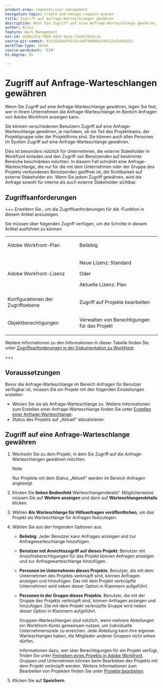 ```yaml
---
product-area: requests;user-management
navigation-topic: create-and-manage-request-queues
title: Zugriff auf Anfrage-Warteschlangen gewähren
description: Wenn Sie Zugriff auf eine Anfrage-Warteschlange gewähren, legen Sie fest, wer in Ihrem Unternehmen die Anfrage-Warteschlange im Bereich Anfragen von Adobe Workfront anzeigen kann.
author: Alina
feature: Work Management
exl-id: eb88c32a-f8b8-42d3-9a3a-72c62fd1dc3a
source-git-commit: 6311526ddf9143c4a979d8bbac96312a3b0e8151
workflow-type: tm+mt
source-wordcount: '519'
ht-degree: 0%

---
```


# Zugriff auf Anfrage-Warteschlangen gewähren

Wenn Sie Zugriff auf eine Anfrage-Warteschlange gewähren, legen Sie fest, wer in Ihrem Unternehmen die Anfrage-Warteschlange im Bereich Anfragen von Adobe Workfront anzeigen kann.

Sie können verschiedenen Benutzern Zugriff auf eine Anfrage-Warteschlange gewähren, je nachdem, ob sie Teil des Projektteams, der Projektgruppe oder der Projektfirma sind. Sie können auch allen Personen im System Zugriff auf eine Anfrage-Warteschlange gewähren. 

Dies ist besonders nützlich für Unternehmen, die externe Stakeholder in Workfront einladen und den Zugriff von Benutzenden auf bestimmte Bereiche beschränken möchten. In diesem Fall schränkt eine Anfrage-Warteschlange, die nur für die mit dem Unternehmen oder der Gruppe des Projekts verbundenen Benutzenden geöffnet ist, die Sichtbarkeit auf externe Stakeholder ein. Wenn Sie jedem Zugriff gewähren, wird die Anfrage sowohl für interne als auch externe Stakeholder sichtbar.

## Zugriffsanforderungen

+++ Erweitern Sie , um die Zugriffsanforderungen für die -Funktion in diesem Artikel anzuzeigen.

Sie müssen über folgenden Zugriff verfügen, um die Schritte in diesem Artikel ausführen zu können:

<table style="table-layout:auto"> 
 <col> 
 <col> 
 <tbody> 
  <tr> 
   <td role="rowheader">Adobe Workfront-Plan</td> 
   <td> <p>Beliebig </p> </td> 
  </tr> 
  <tr> 
   <td role="rowheader">Adobe Workfront-Lizenz</td> 
   <td> 
   <p>Neue Lizenz: Standard </p>
   Oder
   <p>Aktuelle Lizenz: Plan </p> </td> 
  </tr> 
  <tr> 
   <td role="rowheader">Konfigurationen der Zugriffsebene</td> 
   <td> <p>Zugriff auf Projekte bearbeiten</p> </td> 
  </tr> 
  <tr> 
   <td role="rowheader">Objektberechtigungen</td> 
   <td> <p> Verwalten von Berechtigungen für das Projekt</p> </td> 
  </tr> 
 </tbody> 
</table>

Weitere Informationen zu den Informationen in dieser Tabelle finden Sie unter [Zugriffsanforderungen in der Dokumentation zu Workfront](/help/quicksilver/administration-and-setup/add-users/access-levels-and-object-permissions/access-level-requirements-in-documentation.md).

+++

## Voraussetzungen

Bevor die Anfrage-Warteschlange im Bereich Anfragen für Benutzer verfügbar ist, müssen Sie ein Projekt mit den folgenden Einstellungen erstellen:

* Weisen Sie sie als Anfrage-Warteschlange zu. Weitere Informationen zum Erstellen einer Anfrage-Warteschlange finden Sie unter [Erstellen einer Anfrage-Warteschlange](../../../manage-work/requests/create-and-manage-request-queues/create-request-queue.md).
* Status des Projekts auf „Aktuell“ aktualisieren.

## Zugriff auf eine Anfrage-Warteschlange gewähren

1. Wechseln Sie zu dem Projekt, in dem Sie Zugriff auf die Anfrage-Warteschlangen gewähren möchten.

   >[!NOTE]
   >
   >Nur Projekte mit dem Status „Aktuell“ werden im Bereich Anfragen angezeigt.

1. Klicken Sie **linken Bedienfeld** Warteschlangendetails“. Möglicherweise müssen Sie auf **Weitere anzeigen** und dann auf **Warteschlangendetails** klicken.
1. Wählen **Als Warteschlange für Hilfeanfragen veröffentlichen**, um das Projekt als Warteschlange für Anfragen festzulegen.
1. Wählen Sie aus den folgenden Optionen aus:

   * **Beliebig**: Jeder Benutzer kann Anfragen anzeigen und zur Anfragewarteschlange hinzufügen.
   * **Benutzer mit Ansichtszugriff auf dieses Projekt**: Benutzer mit Ansichtsberechtigungen für das Projekt können Anfragen anzeigen und zur Anfragewarteschlange hinzufügen. 
   * **Personen im Unternehmen dieses Projekts**: Benutzer, die mit dem Unternehmen des Projekts verknüpft sind, können Anfragen anzeigen und hinzufügen. Das mit dem Projekt verknüpfte Unternehmen wird neben dieser Option in Klammern aufgeführt. 
   * **Personen in der Gruppe dieses Projekts**: Benutzer, die mit der Gruppe des Projekts verknüpft sind, können Anfragen anzeigen und hinzufügen. Die mit dem Projekt verknüpfte Gruppe wird neben dieser Option in Klammern aufgeführt.

     Gruppen-Warteschlangen sind nützlich, wenn mehrere Abteilungen ein Workfront-Konto gemeinsam nutzen, um individuelle Unternehmensziele zu erreichen. Jede Abteilung kann ihre eigenen Warteschlangen haben, die Mitglieder anderer Gruppen nicht sehen dürfen.

     Informationen dazu, wer über Berechtigungen für ein Projekt verfügt, finden Sie unter [Freigeben eines Projekts in Adobe Workfront](../../../workfront-basics/grant-and-request-access-to-objects/share-a-project.md).\
     Gruppen und Unternehmen können beim Bearbeiten des Projekts mit dem Projekt verknüpft werden. Weitere Informationen zum Bearbeiten von Projekten finden Sie unter [Projekte bearbeiten](../../../manage-work/projects/manage-projects/edit-projects.md).

1. Klicken Sie auf **Speichern**.
